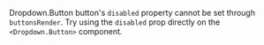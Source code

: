 Dropdown.Button button's `disabled` property cannot be set through `buttonsRender`. Try using the `disabled` prop directly on the `<Dropdown.Button>` component.
